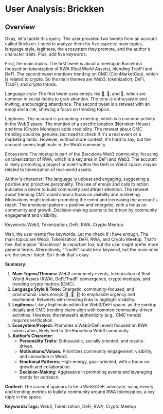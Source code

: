 # User Analysis: Brickken

## Overview

<think>
Okay, let's tackle this query. The user provided two tweets from an account called Brickken. I need to analyze them for five aspects: main topics, language style, legitness, the ecosystem they promote, and the author's character traits. Plus, add five keywords.

First, the main topics. The first tweet is about a meetup in Barcelona focused on tokenization of RWA (Real World Assets), blending TradFi and DeFi. The second tweet mentions trending on CMC (CoinMarketCap), which is related to crypto. So the main themes are Web3, tokenization, DeFi, TradFi, and crypto trends.

Language style: The first tweet uses emojis like 🚨, 🎤, and 📍, which are common in social media to grab attention. The tone is enthusiastic and inviting, encouraging attendance. The second tweet is a retweet with an emoji and a link, showing a focus on trending topics.

Legitness: The account is promoting a meetup, which is a common activity in the Web3 space. The mention of a specific location (Norrsken House) and time (Crypto Mondays) adds credibility. The retweet about CMC trending could be genuine, but need to check if it's a real event or a marketing tactic. However, without more context, it's hard to say, but the account seems legitimate in the Web3 community.

Ecosystem: The meetup is part of the Barcelona Web3 community, focusing on tokenization of RWA, which is a key area in DeFi and Web3. The account is likely promoting a project or event within the DeFi or Web3 space, maybe related to tokenization of real-world assets.

Author's character: The language is upbeat and engaging, suggesting a positive and proactive personality. The use of emojis and calls to action indicates a desire to build community and attract attention. The retweet about trending CMC could show a focus on visibility and marketing. Motivations might include promoting the event and increasing the account's reach. The emotional pattern is positive and energetic, with a focus on community and growth. Decision-making seems to be driven by community engagement and visibility.

Keywords: Web3, Tokenization, DeFi, RWA, Crypto Meetup.

Wait, the user wants five keywords. Let me check if I have enough. The main topics are Web3, Tokenization, DeFi, RWA, and Crypto Meetup. That's five. But maybe "Barcelona" is important too, but the user might prefer more general terms. Alternatively, "TradFi" could be a keyword, but the main ones are the ones I listed. So I think that's okay.
</think>

**Summary:**  
1. **Main Topics/Themes:** Web3 community events, tokenization of Real World Assets (RWA), DeFi/TradFi convergence, crypto meetups, and trending crypto metrics (CMC).  
2. **Language Style & Tone:** Energetic, community-focused, and promotional. Uses emojis (🚨, 🎤, 📍) to emphasize urgency and excitement. Retweets with trending links to highlight visibility.  
3. **Legitness:** Likely legitimate within the Web3/DeFi space, as the meetup details and CMC trending claim align with common community-driven activities. However, the retweet’s authenticity (e.g., CMC trends) requires verification.  
4. **Ecosystem/Project:** Promotes a Web3/DeFi event focused on RWA tokenization, likely tied to the Barcelona Web3 community.  
5. **Author’s Character:**  
   - **Personality Traits:** Enthusiastic, socially oriented, and results-driven.  
   - **Motivations/Values:** Prioritizes community engagement, visibility, and innovation in Web3.  
   - **Emotional Patterns:** High-energy, goal-oriented, with a focus on growth and collaboration.  
   - **Decision-Making:** Aggressive in promoting events and leveraging trends for outreach.  

**Context:** The account appears to be a Web3/DeFi advocate, using events and trending metrics to build a community around RWA tokenization, a key topic in the space.  

**Keywords/Tags:** Web3, Tokenization, DeFi, RWA, Crypto Meetup